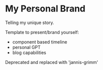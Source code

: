 # My Personal Brand
Telling my unique story. 

Template to present/brand yourself:
- component based timeline
- personal GPT
- blog capabilities



Deprecated and replaced with 'jannis-grimm'

